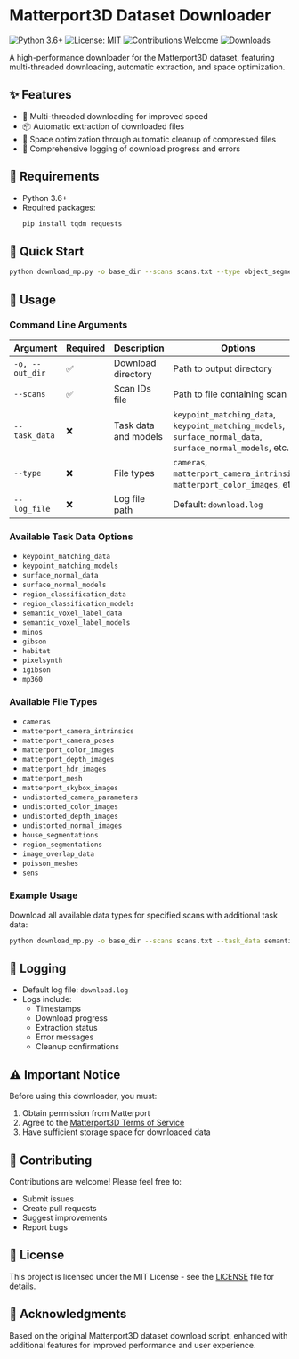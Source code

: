 # Matterport3D Dataset Downloader

[![Python 3.6+](https://img.shields.io/badge/python-3.6+-blue.svg)](https://www.python.org/downloads/)
[![License: MIT](https://img.shields.io/badge/License-MIT-yellow.svg)](https://opensource.org/licenses/MIT)
[![Contributions Welcome](https://img.shields.io/badge/contributions-welcome-brightgreen.svg)](https://github.com/wtzmx/Matterport3D-Dataset-Downloader/issues)
[![Downloads](https://img.shields.io/github/downloads/wtzmx/Matterport3D-Dataset-Downloader/total.svg)](https://github.com/wtzmx/Matterport3D-Dataset-Downloader/releases)

A high-performance downloader for the Matterport3D dataset, featuring multi-threaded downloading, automatic extraction, and space optimization.

## ✨ Features

- 🚀 Multi-threaded downloading for improved speed
- 📦 Automatic extraction of downloaded files
- 💾 Space optimization through automatic cleanup of compressed files
- 📝 Comprehensive logging of download progress and errors

## 🔧 Requirements

- Python 3.6+
- Required packages:
  ```bash
  pip install tqdm requests
  ```

## 🚀 Quick Start

```bash
python download_mp.py -o base_dir --scans scans.txt --type object_segmentations --task_data semantic_voxel_label_data semantic_voxel_label_models
```

## 📖 Usage

### Command Line Arguments

| Argument | Required | Description | Options |
|----------|----------|-------------|----------|
| `-o, --out_dir` | ✅ | Download directory | Path to output directory |
| `--scans` | ✅ | Scan IDs file | Path to file containing scan IDs |
| `--task_data` | ❌ | Task data and models | `keypoint_matching_data`, `keypoint_matching_models`, `surface_normal_data`, `surface_normal_models`, etc. |
| `--type` | ❌ | File types | `cameras`, `matterport_camera_intrinsics`, `matterport_color_images`, etc. |
| `--log_file` | ❌ | Log file path | Default: `download.log` |

### Available Task Data Options
- `keypoint_matching_data`
- `keypoint_matching_models`
- `surface_normal_data`
- `surface_normal_models`
- `region_classification_data`
- `region_classification_models`
- `semantic_voxel_label_data`
- `semantic_voxel_label_models`
- `minos`
- `gibson`
- `habitat`
- `pixelsynth`
- `igibson`
- `mp360`

### Available File Types
- `cameras`
- `matterport_camera_intrinsics`
- `matterport_camera_poses`
- `matterport_color_images`
- `matterport_depth_images`
- `matterport_hdr_images`
- `matterport_mesh`
- `matterport_skybox_images`
- `undistorted_camera_parameters`
- `undistorted_color_images`
- `undistorted_depth_images`
- `undistorted_normal_images`
- `house_segmentations`
- `region_segmentations`
- `image_overlap_data`
- `poisson_meshes`
- `sens`

### Example Usage

Download all available data types for specified scans with additional task data:
```bash
python download_mp.py -o base_dir --scans scans.txt --task_data semantic_voxel_label_data semantic_voxel_label_models
```

## 📝 Logging

- Default log file: `download.log`
- Logs include:
  - Timestamps
  - Download progress
  - Extraction status
  - Error messages
  - Cleanup confirmations

## ⚠️ Important Notice

Before using this downloader, you must:
1. Obtain permission from Matterport
2. Agree to the [Matterport3D Terms of Service](http://kaldir.vc.in.tum.de/matterport/MP_TOS.pdf)
3. Have sufficient storage space for downloaded data

## 🤝 Contributing

Contributions are welcome! Please feel free to:
- Submit issues
- Create pull requests
- Suggest improvements
- Report bugs

## 📄 License

This project is licensed under the MIT License - see the [LICENSE](LICENSE) file for details.

## 🙏 Acknowledgments

Based on the original Matterport3D dataset download script, enhanced with additional features for improved performance and user experience.
